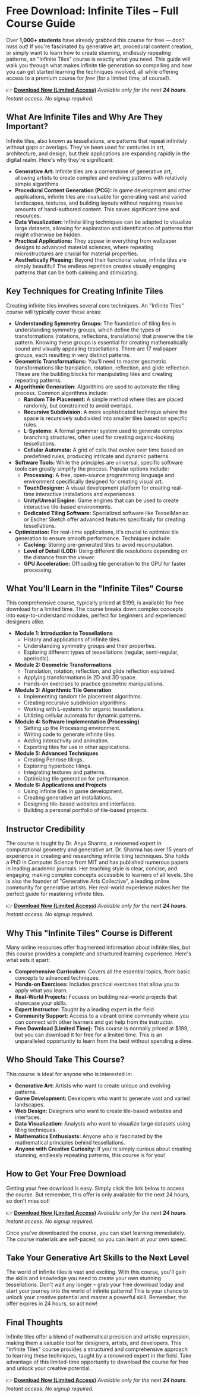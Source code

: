 # Free Download: Infinite Tiles – Full Course Guide

Over **1,000+ students** have already grabbed this course for free — don’t miss out! If you're fascinated by generative art, procedural content creation, or simply want to learn how to create stunning, endlessly repeating patterns, an "Infinite Tiles" course is exactly what you need. This guide will walk you through what makes infinite tile generation so compelling and how you can get started learning the techniques involved, all while offering access to a premium course for *free* (for a limited time, of course!).

👉 **[Download Now (Limited Access)](https://udemywork.com/infinite-tiles)**
_Available only for the next **24 hours**. Instant access. No signup required._

## What Are Infinite Tiles and Why Are They Important?

Infinite tiles, also known as tessellations, are patterns that repeat infinitely without gaps or overlaps. They've been used for centuries in art, architecture, and design, but their applications are expanding rapidly in the digital realm. Here's why they're significant:

*   **Generative Art:** Infinite tiles are a cornerstone of generative art, allowing artists to create complex and evolving patterns with relatively simple algorithms.
*   **Procedural Content Generation (PCG):** In game development and other applications, infinite tiles are invaluable for generating vast and varied landscapes, textures, and building layouts without requiring massive amounts of hand-authored content. This saves significant time and resources.
*   **Data Visualization:** Infinite tiling techniques can be adapted to visualize large datasets, allowing for exploration and identification of patterns that might otherwise be hidden.
*   **Practical Applications:** They appear in everything from wallpaper designs to advanced material sciences, where repeating microstructures are crucial for material properties.
*   **Aesthetically Pleasing:** Beyond their functional value, infinite tiles are simply beautiful! The endless repetition creates visually engaging patterns that can be both calming and stimulating.

## Key Techniques for Creating Infinite Tiles

Creating infinite tiles involves several core techniques. An "Infinite Tiles" course will typically cover these areas:

*   **Understanding Symmetry Groups:** The foundation of tiling lies in understanding symmetry groups, which define the types of transformations (rotations, reflections, translations) that preserve the tile pattern. Knowing these groups is essential for creating mathematically sound and visually appealing tessellations. There are 17 wallpaper groups, each resulting in very distinct patterns.
*   **Geometric Transformations:** You'll need to master geometric transformations like translation, rotation, reflection, and glide reflection. These are the building blocks for manipulating tiles and creating repeating patterns.
*   **Algorithmic Generation:** Algorithms are used to automate the tiling process. Common algorithms include:
    *   **Random Tile Placement:** A simple method where tiles are placed randomly, but constrained to avoid overlaps.
    *   **Recursive Subdivision:** A more sophisticated technique where the space is recursively subdivided into smaller tiles based on specific rules.
    *   **L-Systems:** A formal grammar system used to generate complex branching structures, often used for creating organic-looking tessellations.
    *   **Cellular Automata:** A grid of cells that evolve over time based on predefined rules, producing intricate and dynamic patterns.
*   **Software Tools:** While the principles are universal, specific software tools can greatly simplify the process. Popular options include:
    *   **Processing:** A free, open-source programming language and environment specifically designed for creating visual art.
    *   **TouchDesigner:** A visual development platform for creating real-time interactive installations and experiences.
    *   **Unity/Unreal Engine:** Game engines that can be used to create interactive tile-based environments.
    *   **Dedicated Tiling Software:** Specialized software like TesselManiac or Escher Sketch offer advanced features specifically for creating tessellations.
*   **Optimization:** For real-time applications, it's crucial to optimize tile generation to ensure smooth performance. Techniques include:
    *   **Caching:** Storing pre-generated tiles to avoid recomputation.
    *   **Level of Detail (LOD):** Using different tile resolutions depending on the distance from the viewer.
    *   **GPU Acceleration:** Offloading tile generation to the GPU for faster processing.

## What You’ll Learn in the "Infinite Tiles" Course

This comprehensive course, typically priced at $199, is available for free download for a limited time. The course breaks down complex concepts into easy-to-understand modules, perfect for beginners and experienced designers alike.

*   **Module 1: Introduction to Tessellations**
    *   History and applications of infinite tiles.
    *   Understanding symmetry groups and their properties.
    *   Exploring different types of tessellations (regular, semi-regular, aperiodic).
*   **Module 2: Geometric Transformations**
    *   Translation, rotation, reflection, and glide reflection explained.
    *   Applying transformations in 2D and 3D space.
    *   Hands-on exercises to practice geometric manipulations.
*   **Module 3: Algorithmic Tile Generation**
    *   Implementing random tile placement algorithms.
    *   Creating recursive subdivision algorithms.
    *   Working with L-systems for organic tessellations.
    *   Utilizing cellular automata for dynamic patterns.
*   **Module 4: Software Implementation (Processing)**
    *   Setting up the Processing environment.
    *   Writing code to generate infinite tiles.
    *   Adding interactivity and animation.
    *   Exporting tiles for use in other applications.
*   **Module 5: Advanced Techniques**
    *   Creating Penrose tilings.
    *   Exploring hyperbolic tilings.
    *   Integrating textures and patterns.
    *   Optimizing tile generation for performance.
*   **Module 6: Applications and Projects**
    *   Using infinite tiles in game development.
    *   Creating generative art installations.
    *   Designing tile-based websites and interfaces.
    *   Building a personal portfolio of tile-based projects.

## Instructor Credibility

The course is taught by Dr. Anya Sharma, a renowned expert in computational geometry and generative art. Dr. Sharma has over 15 years of experience in creating and researching infinite tiling techniques. She holds a PhD in Computer Science from MIT and has published numerous papers in leading academic journals. Her teaching style is clear, concise, and engaging, making complex concepts accessible to learners of all levels. She is also the founder of "Generative Arts Collective", a leading online community for generative artists. Her real-world experience makes her the perfect guide for mastering infinite tiles.

👉 **[Download Now (Limited Access)](https://udemywork.com/infinite-tiles)**
_Available only for the next **24 hours**. Instant access. No signup required._

## Why This "Infinite Tiles" Course is Different

Many online resources offer fragmented information about infinite tiles, but this course provides a complete and structured learning experience. Here's what sets it apart:

*   **Comprehensive Curriculum:** Covers all the essential topics, from basic concepts to advanced techniques.
*   **Hands-on Exercises:** Includes practical exercises that allow you to apply what you learn.
*   **Real-World Projects:** Focuses on building real-world projects that showcase your skills.
*   **Expert Instructor:** Taught by a leading expert in the field.
*   **Community Support:** Access to a vibrant online community where you can connect with other learners and get help from the instructor.
*   **Free Download (Limited Time):** This course is normally priced at $199, but you can download it for free for a limited time. This is an unparalleled opportunity to learn from the best without spending a dime.

## Who Should Take This Course?

This course is ideal for anyone who is interested in:

*   **Generative Art:** Artists who want to create unique and evolving patterns.
*   **Game Development:** Developers who want to generate vast and varied landscapes.
*   **Web Design:** Designers who want to create tile-based websites and interfaces.
*   **Data Visualization:** Analysts who want to visualize large datasets using tiling techniques.
*   **Mathematics Enthusiasts:** Anyone who is fascinated by the mathematical principles behind tessellations.
*   **Anyone with Creative Curiosity:** If you're simply curious about creating stunning, endlessly repeating patterns, this course is for you!

## How to Get Your Free Download

Getting your free download is easy. Simply click the link below to access the course. But remember, this offer is only available for the next 24 hours, so don't miss out!

👉 **[Download Now (Limited Access)](https://udemywork.com/infinite-tiles)**
_Available only for the next **24 hours**. Instant access. No signup required._

Once you've downloaded the course, you can start learning immediately. The course materials are self-paced, so you can learn at your own speed.

## Take Your Generative Art Skills to the Next Level

The world of infinite tiles is vast and exciting. With this course, you'll gain the skills and knowledge you need to create your own stunning tessellations. Don't wait any longer – grab your free download today and start your journey into the world of infinite patterns! This is your chance to unlock your creative potential and master a powerful skill. Remember, the offer expires in 24 hours, so act now!

## Final Thoughts

Infinite tiles offer a blend of mathematical precision and artistic expression, making them a valuable tool for designers, artists, and developers. This "Infinite Tiles" course provides a structured and comprehensive approach to learning these techniques, taught by a renowned expert in the field. Take advantage of this limited-time opportunity to download the course for free and unlock your creative potential.

👉 **[Download Now (Limited Access)](https://udemywork.com/infinite-tiles)**
_Available only for the next **24 hours**. Instant access. No signup required._
